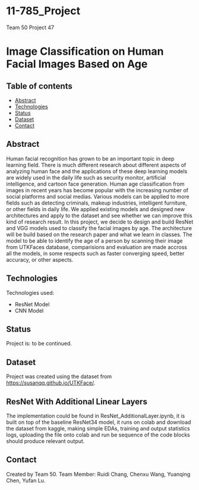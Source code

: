 # 11-785_Project
Team 50 Project 47
# Image Classification on Human Facial Images Based on Age


## Table of contents
* [Abstract](#abstract)
* [Technologies](#technologies)
* [Status](#status)
* [Dataset](#dataset)
* [Contact](#contact)

## Abstract
Human facial recognition has grown to be an important topic in deep learning field.
There is much different research about different aspects of analyzing human face
and the applications of these deep learning models are widely used in the daily life
such as security monitor, artificial intelligence, and cartoon face generation.
Human age classification from images in recent years has become popular
with the increasing number of social platforms and social medias. Various models
can be applied to more fields such as detecting criminals, makeup industries,
intelligent furniture, or other fields in daily life. We applied existing models
and designed new architectures and apply to the dataset and see whether we can
improve this kind of research result.
In this project, we decide to design and build ResNet and VGG models
used to classify the facial images by age. The architecture will be build based
on the research paper and what we learn in classes. The model to be able to
identify the age of a person by scanning their image from UTKFaces database,
comparisions and evaluation are made accross all the models, in some respects
such as faster converging speed, better accuracy, or other aspects.

## Technologies
Technologies used:
* ResNet Model
* CNN Model

## Status
Project is: to be continued.

## Dataset
Project was created using the dataset from https://susanqq.github.io/UTKFace/.

## ResNet With Additional Linear Layers
The implementation could be found in ResNet_AdditionalLayer.ipynb, it is built on top of the baseline ResNet34 model, it runs on colab and download the dataset from kaggle, making simple EDAs, training and output statistics logs, uploading the file onto colab and run be sequence of the code blocks should produce relevant output. 

## Contact
Created by Team 50.
Team Member:
Ruidi Chang, Chenxu Wang, Yuanqing Chen, Yufan Lu.
